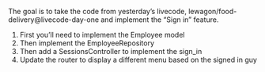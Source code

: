 The goal is to take the code from yesterday’s livecode, lewagon/food-delivery@livecode-day-one and implement the “Sign in” feature.

1. First you’ll need to implement the Employee model 
2. Then implement the EmployeeRepository
3. Then add a SessionsController to implement the sign_in
4. Update the router to display a different menu based on the signed in guy

